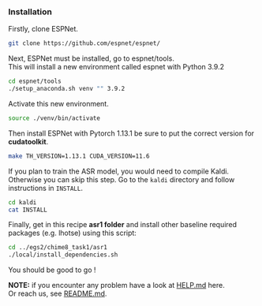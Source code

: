 ### <a id="espnet_installation"> Installation  </a>

Firstly, clone ESPNet. <br/>
```bash
git clone https://github.com/espnet/espnet/
```
Next, ESPNet must be installed, go to espnet/tools. <br />
This will install a new environment called espnet with Python 3.9.2
```bash
cd espnet/tools
./setup_anaconda.sh venv "" 3.9.2
```
Activate this new environment.
```bash
source ./venv/bin/activate
```
Then install ESPNet with Pytorch 1.13.1 be sure to put the correct version for **cudatoolkit**.
```bash
make TH_VERSION=1.13.1 CUDA_VERSION=11.6
```
If you plan to train the ASR model, you would need to compile Kaldi. Otherwise you can
skip this step. Go to the `kaldi` directory and follow instructions in `INSTALL`.
```bash
cd kaldi
cat INSTALL
```
Finally, get in this recipe **asr1 folder** and install other baseline required packages (e.g. lhotse) using this script:
```bash
cd ../egs2/chime8_task1/asr1
./local/install_dependencies.sh
```
You should be good to go !

**NOTE:** if you encounter any problem have a look at [HELP.md](HELP.md) here. <br>
Or reach us, see [README.md](./README.md).</a>

